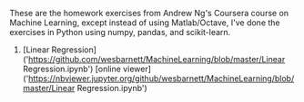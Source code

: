 These are the homework exercises from Andrew Ng's Coursera course on
Machine Learning, except instead of using Matlab/Octave, I've done the
exercises in Python using numpy, pandas, and scikit-learn.

1. [Linear Regression]('https://github.com/wesbarnett/MachineLearning/blob/master/Linear Regression.ipynb') [online viewer]('https://nbviewer.jupyter.org/github/wesbarnett/MachineLearning/blob/master/Linear Regression.ipynb')
